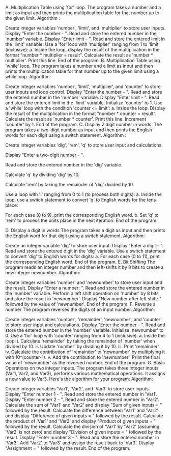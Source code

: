 A. Multiplication Table using 'for' loop.
The program takes a number and a limit as input and then prints the multiplication table for that number up to the given limit.
Algorithm :

Create integer variables 'number', 'limit', and 'multiplier' to store user inputs.
Display "Enter the number - ".
Read and store the entered number in the 'number' variable.
Display "Enter limit - ".
Read and store the entered limit in the 'limit' variable.
Use a 'for' loop with 'multiplier' ranging from 1 to 'limit' (inclusive): a. Inside the loop, display the result of the multiplication in the format "number * multiplier = result".
Calculate the result as 'number * multiplier'.
Print this line.
End of the program.
B. Multiplication Table using 'while' loop.
The program takes a number and a limit as input and then prints the multiplication table for that number up to the given limit using a while loop.
Algorithm:

Create integer variables 'number', 'limit', 'multiplier', and 'counter' to store user inputs and loop control.
Display "Enter the number - ".
Read and store the entered number in the 'number' variable.
Display "Enter limit - ".
Read and store the entered limit in the 'limit' variable.
Initialize 'counter' to 1.
Use a 'while' loop with the condition 'counter <= limit': a. Inside the loop:
Display the result of the multiplication in the format "number * counter = result".
Calculate the result as 'number * counter'.
Print this line.
Increment 'counter' by 1.
End of the program.
C. Display 2 digit number in words. The program takes a two-digit number as input and then prints the English words for each digit using a switch statement.
Algorithm :

Create integer variables 'dig', 'rem', 'q' to store user input and calculations.

Display "Enter a two-digit number - ".

Read and store the entered number in the 'dig' variable.

Calculate 'q' by dividing 'dig' by 10.

Calculate 'rem' by taking the remainder of 'dig' divided by 10.

Use a loop with 'i' ranging from 0 to 1 (to process both digits): a. Inside the loop, use a switch statement to convert 'q' to English words for the tens place:

For each case (0 to 9), print the corresponding English word. b. Set 'q' to 'rem' to process the units place in the next iteration.
End of the program.

D. Display a digit in words
The program takes a digit as input and then prints the English word for that digit using a switch statement.
Algorithm:

Create an integer variable 'dig' to store user input.
Display "Enter a digit - ".
Read and store the entered digit in the 'dig' variable.
Use a switch statement to convert 'dig' to English words for digits: a. For each case (0 to 11), print the corresponding English word.
End of the program.
E. Bit Shifting
The program reads an integer number and then left-shifts it by 8 bits to create a new integer newnumber.
Algorithm:

Create integer variables 'number' and 'newnumber' to store user input and the result.
Display "Enter a number: ".
Read and store the entered number in the 'number' variable.
Perform a left shift operation on 'number' by 8 bits and store the result in 'newnumber'.
Display "New number after left shift: " followed by the value of 'newnumber'.
End of the program.
F. Reverse a number
The program reverses the digits of an input number.
Algorithm:

Create integer variables 'number', 'remainder', 'newnumber', and 'counter' to store user input and calculations.
Display "Enter the number - ".
Read and store the entered number in the 'number' variable.
Initialize 'newnumber' to 0.
Use a 'for' loop with 'counter' ranging from 4 to 1 (inclusive): a. Inside the loop: i. Calculate 'remainder' by taking the remainder of 'number' when divided by 10. ii. Update 'number' by dividing it by 10. iii. Print 'remainder'. iv. Calculate the contribution of 'remainder' to 'newnumber' by multiplying it with 10^(counter-1). v. Add the contribution to 'newnumber'.
Print the final value of 'newnumber' as the reversed number.
End of the program.
G. Basic Operations on two integer inputs. The program takes three integer inputs (Var1, Var2, and Var3), performs various mathematical operations.
It assigns a new value to Var3. Here's the algorithm for your program:
Algorithm:

Create integer variables 'Var1', 'Var2', and 'Var3' to store user inputs.
Display "Enter number 1 - ".
Read and store the entered number in 'Var1'.
Display "Enter number 2 - ".
Read and store the entered number in 'Var2'.
Calculate the sum of 'Var1' and 'Var2' and display "Sum of given inputs = " followed by the result.
Calculate the difference between 'Var1' and 'Var2' and display "Difference of given inputs = " followed by the result.
Calculate the product of 'Var1' and 'Var2' and display "Product of given inputs = " followed by the result.
Calculate the division of 'Var1' by 'Var2' (assuming 'Var2' is not zero) and display "Division of given inputs = " followed by the result.
Display "Enter number 3 - ".
Read and store the entered number in 'Var3'.
Add 'Var2' to 'Var3' and assign the result back to 'Var3'. Display "Assignment = " followed by the result.
End of the program.
